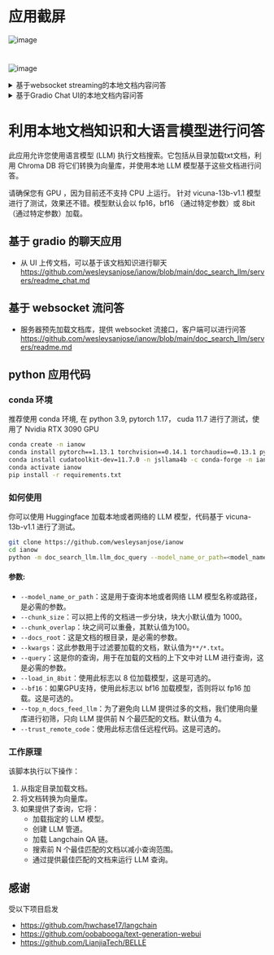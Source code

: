 # 应用截屏
![image](https://user-images.githubusercontent.com/28772823/238087007-dfd166c2-ca13-4254-9b2e-3349784d6513.jpg)
#
![image](https://user-images.githubusercontent.com/28772823/238087003-6818390c-e367-43e3-9353-f1e52edb2016.jpg)

<details>
<summary>基于websocket streaming的本地文档内容问答</summary>

# 使用本地文档和本地 LLM 通过 WebSocket 流进行查询/回答

此脚本提供了一个使用语言模型（LLM）进行文档搜索的 WebSocket 服务器。它允许客户端通过 WebSocket 发送搜索查询，服务器将根据 docs_root 中提供的文档进行回答。

请确保您有GPU，因为目前还不支持 CPU 上运行。
针对 vicuna-13b-v1.1 模型进行了测试，效果还不错。模型默认会以 fp16，bf16 （通过特定参数）或 8bit（通过特定参数）加载。
## 如何使用：

要运行 WebSocket 服务器，请执行脚本并提供必要的命令行参数：

```bash
python -m  doc_search_llm.servers.ws_server --model_name_or_path model_path --docs_root docs_directory --kwargs "**/*.txt"
```

服务器启动后，您可以从客户端通过WebSocket连接到它并发送搜索查询。服务器将回应答案。

在Macbook上，您可以使用websocat进行测试
```bash
websocat ws://<WS_SERVER>:5000/ws
```

## 命令行参数：

脚本支持多个命令行参数：

- `--model_name_or_path`：用于查询的 LLM 模型的本地路径或网络名称。
- `--chunk_size`：将文档分割的块的大小（默认为1000）。
- `--chunk_overlap`：块之间的重叠（默认为100）。
- `--docs_root`：要加载的文档的根目录。
- `--kwargs`：传递给目录处理器的全局参数（默认为 "**/*.txt"）。
- `--load_in_8bit`：如果设置，以8位加载模型。
- `--bf16`：如果设置，使用bf16。
- `--doc_count_for_qa`：考虑问题回答的文档数量（默认为4）。
- `--port`：运行WebSocket服务器的端口号（默认为5000）。
- `--trust_remote_code`：如果设置，信任远程代码。
</details>

<details>
<summary>基于Gradio Chat UI的本地文档内容问答</summary>

# 使用本地文档和本地LLM模型通过Gradio进行查询/回答机器人

这个脚本使用Gradio为查询/回答提供了一个交互式界面，它使用本地文档作为知识库和一个语言模型（LLM）。用户可以上传一个文档文件，并与机器人聊天，机器人会使用LLM基于文档的知识回答问题。

## 如何使用：

1. 用必要的命令行参数运行脚本。

2. Gradio界面将在您的默认网络浏览器中启动。

3. 使用文件上传功能上传一个文档文件。

4. 使用聊天界面与机器人聊天。

## 命令行参数：

脚本支持多个命令行参数：

- `--model_name_or_path`：用于查询的LLM模型的名称或路径。
- `--chunk_size`：将文档分割的块的大小（默认为1000）。
- `--chunk_overlap`：块之间的重叠（默认为100）。
- `--load_in_8bit`：如果设置，以8位加载模型。
- `--bf16`：如果设置，使用bf16。
- `--top_n_docs_feed_llm`：为了避免向LLM提供太多的文档，只有前N个最佳匹配的文档被提供（默认为4）。
- `--port`：运行Gradio界面的端口号（默认为7860）。
- `--server_name`：运行Gradio界面的服务器名（默认为'0.0.0.0'）。
- `--trust_remote_code`：如果设置，信任远程代码。

## 运行Gradio界面：

要运行Gradio界面，执行脚本并提供必要的命令行参数：

```bash
python -m doc_search_llm.servers.gr_server --model_name_or_path model_path
```

在Gradio界面启动后，你可以在你的网络浏览器中与它进行交互 (http://<CHAT_SERVER>:7860):

1. 上传一个文档文件。
![image](https://user-images.githubusercontent.com/28772823/238087007-dfd166c2-ca13-4254-9b2e-3349784d6513.jpg)
2. 使用聊天界面向机器人发送查询。机器人将根据从上传的文档中获取的知识回答问题。
![image](https://user-images.githubusercontent.com/28772823/238087003-6818390c-e367-43e3-9353-f1e52edb2016.jpg)
</details>

# 利用本地文档知识和大语言模型进行问答

此应用允许您使用语言模型 (LLM) 执行文档搜索。它包括从目录加载txt文档，利用 Chroma DB 将它们转换为向量库，并使用本地 LLM 模型基于这些文档进行问答。

请确保您有 GPU ，因为目前还不支持 CPU 上运行。
针对 vicuna-13b-v1.1 模型进行了测试，效果还不错。模型默认会以 fp16，bf16 （通过特定参数）或 8bit（通过特定参数）加载。

## 基于 gradio 的聊天应用
- 从 UI 上传文档，可以基于该文档知识进行聊天
https://github.com/wesleysanjose/ianow/blob/main/doc_search_llm/servers/readme_chat.md

## 基于 websocket 流问答
- 服务器预先加载文档库，提供 websocket 流接口，客户端可以进行问答
https://github.com/wesleysanjose/ianow/blob/main/doc_search_llm/servers/readme.md

## python 应用代码
### conda 环境
推荐使用 conda 环境, 在 python 3.9, pytorch 1.17， cuda 11.7 进行了测试，使用了 Nvidia RTX 3090 GPU
```bash
conda create -n ianow
conda install pytorch==1.13.1 torchvision==0.14.1 torchaudio==0.13.1 pytorch-cuda=11.7 -c pytorch -c nvidia -n ianow
conda install cudatoolkit-dev=11.7.0 -n jsllama4b -c conda-forge -n ianow
conda activate ianow
pip install -r requirements.txt
```

### 如何使用
你可以使用 Huggingface 加载本地或者网络的 LLM 模型，代码基于 vicuna-13b-v1.1 进行了测试。

```bash
git clone https://github.com/wesleysanjose/ianow
cd ianow
python -m doc_search_llm.llm_doc_query --model_name_or_path=<model_name_or_path> --docs_root=<docs_root> --query=<query>
```

#### 参数:

- `--model_name_or_path`：这是用于查询本地或者网络 LLM 模型名称或路径，是必需的参数。
- `--chunk_size`：可以把上传的文档进一步分块，块大小默认值为 1000。
- `--chunk_overlap`：块之间可以重叠，其默认值为100。
- `--docs_root`：这是文档的根目录，是必需的参数。
- `--kwargs`：这此参数用于过滤要加载的文档，默认值为`**/*.txt`。
- `--query`：这是你的查询，用于在加载的文档的上下文中对 LLM 进行查询，这是必需的参数。
- `--load_in_8bit`：使用此标志以 8 位加载模型，这是可选的。
- `--bf16`：如果GPU支持，使用此标志以 bf16 加载模型，否则将以 fp16 加载。这是可选的。
- `--top_n_docs_feed_llm`：为了避免向 LLM 提供过多的文档，我们使用向量库进行初筛，只向 LLM 提供前 N 个最匹配的文档。默认值为 4。
- `--trust_remote_code`：使用此标志信任远程代码。这是可选的。


### 工作原理

该脚本执行以下操作：

1. 从指定目录加载文档。
2. 将文档转换为向量库。
3. 如果提供了查询，它将：
   - 加载指定的 LLM 模型。
   - 创建 LLM 管道。
   - 加载 Langchain QA 链。
   - 搜索前 N 个最佳匹配的文档以减小查询范围。
   - 通过提供最佳匹配的文档来运行 LLM 查询。

## 感谢
受以下项目启发
- https://github.com/hwchase17/langchain
- https://github.com/oobabooga/text-generation-webui
- https://github.com/LianjiaTech/BELLE
